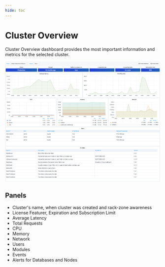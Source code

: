 ```yaml
---
hide: toc
---
```


# Cluster Overview

Cluster Overview dashboard provides the most important information and metrics for the selected cluster.

![Cluster Overview](../../images/redis-explorer/dashboards/overview.png)

## Panels

- Cluster's name, when cluster was created and rack-zone awareness
- License Featurer, Expiration and Subscription Limit
- Average Latency
- Total Requests
- CPU
- Memory
- Network
- Users
- Modules
- Events
- Alerts for Databases and Nodes
